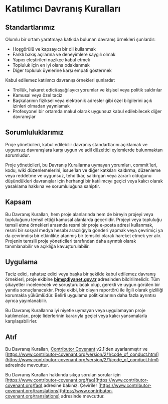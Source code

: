 # Katılımcı Davranış Kuralları

## Standartlarımız

Olumlu bir ortam yaratmaya katkıda bulunan davranış örnekleri şunlardır:

*   Hoşgörülü ve kapsayıcı bir dil kullanmak
*   Farklı bakış açılarına ve deneyimlere saygılı olmak
*   Yapıcı eleştirileri nazikçe kabul etmek
*   Topluluk için en iyi olana odaklanmak
*   Diğer topluluk üyelerine karşı empati göstermek

Kabul edilemez katılımcı davranışı örnekleri şunlardır:

*   Trollük, hakaret edici/aşağılayıcı yorumlar ve kişisel veya politik saldırılar
*   Kamusal veya özel taciz
*   Başkalarının fiziksel veya elektronik adresler gibi özel bilgilerini açık izinleri olmadan yayınlamak
*   Profesyonel bir ortamda makul olarak uygunsuz kabul edilebilecek diğer davranışlar

## Sorumluluklarımız

Proje yöneticileri, kabul edilebilir davranış standartlarını açıklamak ve uygunsuz davranışlara karşı uygun ve adil düzeltici eylemlerde bulunmaktan sorumludur.

Proje yöneticileri, bu Davranış Kurallarına uymayan yorumları, commit'leri, kodu, wiki düzenlemelerini, issue'ları ve diğer katkıları kaldırma, düzenleme veya reddetme ve uygunsuz, tehditkar, saldırgan veya zararlı olduğunu düşündükleri davranışlar için herhangi bir katılımcıyı geçici veya kalıcı olarak yasaklama hakkına ve sorumluluğuna sahiptir.

## Kapsam

Bu Davranış Kuralları, hem proje alanlarında hem de bireyin projeyi veya topluluğunu temsil ettiği kamusal alanlarda geçerlidir. Projeyi veya topluluğu temsil etme örnekleri arasında resmi bir proje e-posta adresi kullanmak, resmi bir sosyal medya hesabı aracılığıyla gönderi yapmak veya çevrimiçi ya da çevrimdışı bir etkinlikte atanmış bir temsilci olarak hareket etmek yer alır. Projenin temsili proje yöneticileri tarafından daha ayrıntılı olarak tanımlanabilir ve açıklığa kavuşturulabilir.

## Uygulama

Taciz edici, rahatsız edici veya başka bir şekilde kabul edilemez davranış örnekleri, proje ekibine **bim@diyanet.gov.tr** adresinden bildirilmelidir. Tüm şikayetler incelenecek ve soruşturulacak olup, gerekli ve uygun görülen bir yanıtla sonuçlanacaktır. Proje ekibi, bir olayın raportörü ile ilgili olarak gizliliği korumakla yükümlüdür. Belirli uygulama politikalarının daha fazla ayrıntısı ayrıca yayınlanabilir.

Bu Davranış Kurallarına iyi niyetle uymayan veya uygulamayan proje katılımcıları, proje liderlerinin kararıyla geçici veya kalıcı yansımalarla karşılaşabilirler.

## Atıf

Bu Davranış Kuralları, [Contributor Covenant](https://www.contributor-covenant.org) v2.1'den uyarlanmıştır ve [https://www.contributor-covenant.org/version/2/1/code_of_conduct.html](https://www.contributor-covenant.org/version/2/1/code_of_conduct.html) adresinde mevcuttur.

Bu Davranış Kuralları hakkında sıkça sorulan sorular için [https://www.contributor-covenant.org/faq](https://www.contributor-covenant.org/faq) adresine bakınız. Çeviriler [https://www.contributor-covenant.org/translations](https://www.contributor-covenant.org/translations) adresinde mevcuttur.
